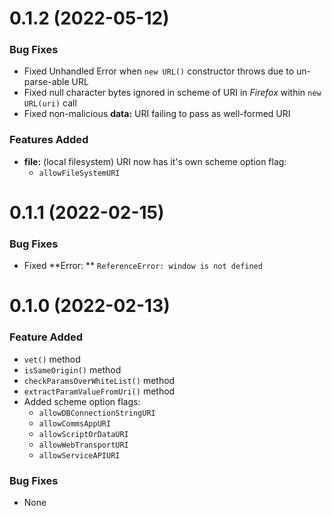 <a name="0.1.2"></a>
# 0.1.2 (2022-05-12)

### Bug Fixes
- Fixed Unhandled Error when `new URL()` constructor throws due to un-parse-able URL
- Fixed null character bytes ignored in scheme of URI in *Firefox* within `new URL(uri)` call
- Fixed non-malicious **data:** URI failing to pass as well-formed URI

### Features Added
- **file:** (local filesystem) URI now has it's own scheme option flag: 
  * `allowFileSystemURI`

<a name="0.1.1"></a>
# 0.1.1 (2022-02-15)

### Bug Fixes
- Fixed **Error: ** `ReferenceError: window is not defined`

<a name="0.1.0"></a>
# 0.1.0 (2022-02-13)

### Feature Added
- `vet()` method
- `isSameOrigin()` method
- `checkParamsOverWhiteList()` method
- `extractParamValueFromUri()` method
- Added scheme option flags: 
  * `allowDBConnectionStringURI`
  * `allowCommsAppURI`
  * `allowScriptOrDataURI`
  * `allowWebTransportURI`
  * `allowServiceAPIURI`

### Bug Fixes
- None